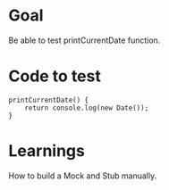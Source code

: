 # Goal

Be able to test printCurrentDate function.

# Code to test

    printCurrentDate() {
        return console.log(new Date());
    }

# Learnings

How to build a Mock and Stub manually.
